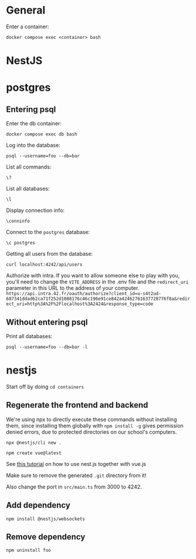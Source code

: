 # General

Enter a container:

`docker compose exec <container> bash`

# NestJS

# postgres

## Entering psql

Enter the db container:

`docker compose exec db bash`

Log into the database:

`psql --username=foo --db=bar`

List all commands:

`\?`

List all databases:

`\l`

Display connection info:

`\conninfo`

Connect to the `postgres` database:

`\c postgres`

Getting all users from the database:

`curl localhost:4242/api/users`

Authorize with intra.
If you want to allow someone else to play with you, you'll need to change the `VITE_ADDRESS` in the .env file and the `redirect_uri` parameter in this URL to the address of your computer.
`https://api.intra.42.fr/oauth/authorize?client_id=u-s4t2ud-687341ddad62ca71f252d1088176c46c196e91ce842a42462761637728776f8a&redirect_uri=http%3A%2F%2Flocalhost%3A2424&response_type=code`

## Without entering psql

Print all databases:

`psql --username=foo --db=bar -l`

# nestjs

Start off by doing `cd containers`

## Regenerate the frontend and backend

We're using npx to directly execute these commands without installing them, since installing them globally with `npm install -g` gives permission denied errors, due to protected directories on our school's computers.

`npx @nestjs/cli new .`

`npm create vue@latest`

See [this tutorial](https://medium.com/js-dojo/how-to-serve-vue-with-nest-f23f10b33e1) on how to use nest.js together with vue.js

Make sure to remove the generated `.git` directory from it!

Also change the port in `src/main.ts` from 3000 to 4242.

## Add dependency

`npm install @nestjs/websockets`

## Remove dependency

`npm uninstall foo`
